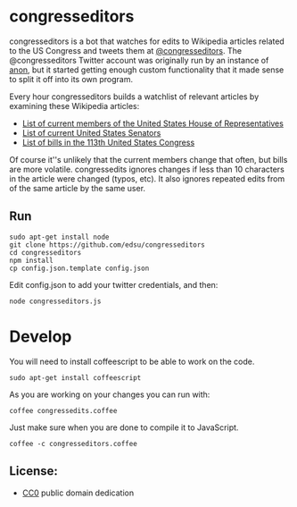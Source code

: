 # congresseditors

congresseditors is a bot that watches for edits to Wikipedia articles related 
to the US Congress and tweets them at 
[@congresseditors](http://twitter.com/congresseditors). 
The @congresseditors Twitter account was originally run by an instance of 
[anon](http://github.com/edsu/anon), but it started getting enough custom
functionality that it made sense to split it off into its own program.

Every hour congresseditors builds a watchlist of relevant articles by 
examining these Wikipedia articles:

* [List of current members of the United States House of Representatives](https://en.wikipedia.org/wiki/List_of_current_members_of_the_United_States_House_of_Representatives_by_age_and_generation)
* [List of current United States Senators](https://en.wikipedia.org/wiki/List_of_current_United_States_Senators)
* [List of bills in the 113th United States Congress](https://en.wikipedia.org/wiki/List_of_bills_in_the_113th_United_States_Congress)

Of course it''s unlikely that the current members change that often, but bills 
are more volatile. congressedits ignores changes if less than 10 characters
in the article were changed (typos, etc). It also ignores repeated edits from
of the same article by the same user.

## Run

    sudo apt-get install node
    git clone https://github.com/edsu/congresseditors
    cd congresseditors
    npm install
    cp config.json.template config.json

Edit config.json to add your twitter credentials, and then:

    node congresseditors.js

# Develop

You will need to install coffeescript to be able to work on the code. 

    sudo apt-get install coffeescript

As you are working on your changes you can run with:

    coffee congressedits.coffee

Just make sure when you are done to compile it to JavaScript.

    coffee -c congresseditors.coffee

## License:

* [CC0](LICENSE) public domain dedication
